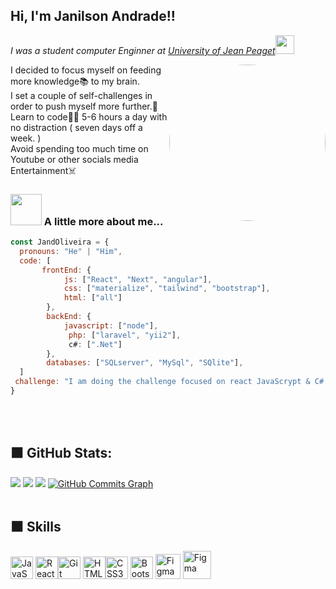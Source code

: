 <h2> Hi, I'm Janilson Andrade!!</h2>
<p><em>I was a student computer Enginner at <a href="https://www.unipiaget.edu.cv/">University of Jean Peaget</a><img src="https://media.giphy.com/media/fYSnHlufseco8Fh93Z/giphy.gif" width="30"></br>
</em></p>
<img align='right' src="https://media.giphy.com/media/M9gbBd9nbDrOTu1Mqx/giphy.gif" width="250" style="border-radius:50%">
I decided to focus myself on feeding more knowledge📚 to my brain. </br>
I set a couple of self-challenges in order to push myself more further.🏃
Learn to code👨‍💻 5-6 hours a day with no distraction ( seven days off a week. ) </br>
Avoid spending too much time on Youtube or other socials media Entertainment☠️ </br>


### <img src="https://media.giphy.com/media/VgCDAzcKvsR6OM0uWg/giphy.gif" width="50"> A little more about me...  

```javascript
const JandOliveira = {
  pronouns: "He" | "Him",
  code: [
       frontEnd: {
            js: ["React", "Next", "angular"],
            css: ["materialize", "tailwind", "bootstrap"],
            html: ["all"]
        },
        backEnd: {
            javascript: ["node"],
             php: ["laravel", "yii2"],
             c#: [".Net"]
        },
        databases: ["SQLserver", "MySql", "SQlite"],
  ]
 challenge: "I am doing the challenge focused on react JavaScrypt & C# Web ASPNET CORE"
}
```
<br><br>

## ⬛️ GitHub Stats:
![](https://github-readme-stats.vercel.app/api?username=JailsonA&theme=radical&hide_border=true&include_all_commits=false&count_private=true) ![](https://github-readme-streak-stats.herokuapp.com/?user=JailsonA&theme=radical&hide_border=true) ![](https://github-readme-stats.vercel.app/api/top-langs/?username=JailsonA&theme=radical&hide_border=true&include_all_commits=false&count_private=true&layout=compact)
<a href="http://www.github.com/JailsonA"><img src="https://github-readme-activity-graph.cyclic.app/graph?username=JailsonA&bg_color=1c1917&color=ffffff&line=0cd0cd&point=ffffff&area_color=1c1917&area=true&hide_border=true&custom_title=GitHub%20Commits%20Graph" alt="GitHub Commits Graph" /></a><br><br>


## ⬛️  Skills
<p align="left">
<a href="https://developer.mozilla.org/en-US/docs/Web/JavaScript" target="_blank" rel="noreferrer"><img src="https://raw.githubusercontent.com/danielcranney/readme-generator/main/public/icons/skills/javascript-colored.svg" width="36" height="36" alt="JavaScript" /></a> <a href="https://reactjs.org/" target="_blank" rel="noreferrer"><img src="https://raw.githubusercontent.com/danielcranney/readme-generator/main/public/icons/skills/react-colored.svg" width="36" height="36" alt="React" /></a><a href="https://git-scm.com/" target="_blank" rel="noreferrer"><img src="https://raw.githubusercontent.com/danielcranney/readme-generator/main/public/icons/skills/git-colored.svg" width="36" height="36" alt="Git" /></a>
<a href="https://developer.mozilla.org/en-US/docs/Glossary/HTML5" target="_blank" rel="noreferrer"><img src="https://raw.githubusercontent.com/danielcranney/readme-generator/main/public/icons/skills/html5-colored.svg" width="36" height="36" alt="HTML5" /></a><a href="https://www.w3.org/TR/CSS/#css" target="_blank" rel="noreferrer"><img src="https://raw.githubusercontent.com/danielcranney/readme-generator/main/public/icons/skills/css3-colored.svg" width="36" height="36" alt="CSS3" /></a>
<a href="https://getbootstrap.com/" target="_blank" rel="noreferrer"><img src="https://raw.githubusercontent.com/danielcranney/readme-generator/main/public/icons/skills/bootstrap-colored.svg" width="36" height="36" alt="Bootstrap" /></a>
<a href="https://www.javatpoint.com/c-sharp-tutorial" target="_blank" rel="noreferrer"><img src="https://img.icons8.com/color/256/c-sharp-logo.png" width="40" height="40" alt="Figma" /></a>
<a href="https://dotnet.microsoft.com/en-us/learn" target="_blank" rel="noreferrer"><img src="https://img.icons8.com/external-those-icons-lineal-color-those-icons/256/external-Dot-Net-social-media-those-icons-lineal-color-those-icons.png" width="45" height="45" alt="Figma" /></a>
</p><br>





